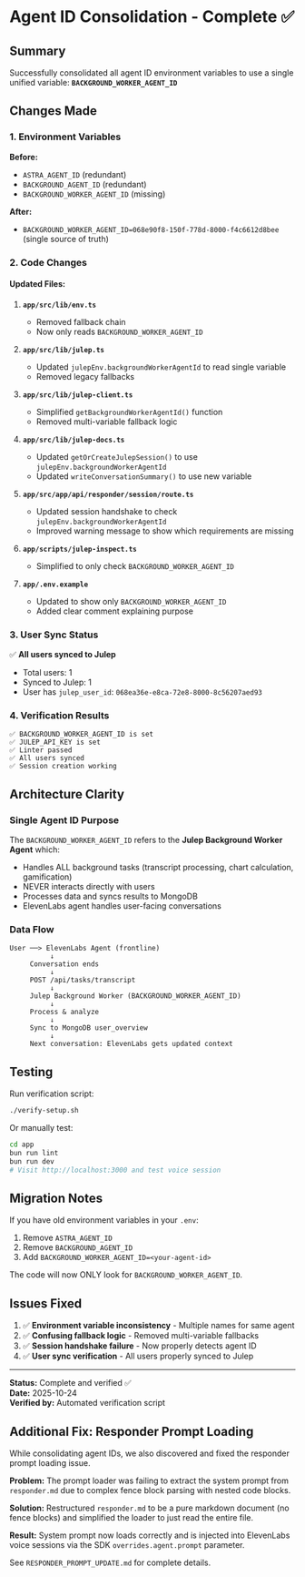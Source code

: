# Agent ID Consolidation - Complete ✅

## Summary

Successfully consolidated all agent ID environment variables to use a single unified variable: **`BACKGROUND_WORKER_AGENT_ID`**

## Changes Made

### 1. Environment Variables
**Before:**
- `ASTRA_AGENT_ID` (redundant)
- `BACKGROUND_AGENT_ID` (redundant)
- `BACKGROUND_WORKER_AGENT_ID` (missing)

**After:**
- `BACKGROUND_WORKER_AGENT_ID=068e90f8-150f-778d-8000-f4c6612d8bee` (single source of truth)

### 2. Code Changes

#### Updated Files:
1. **`app/src/lib/env.ts`**
   - Removed fallback chain
   - Now only reads `BACKGROUND_WORKER_AGENT_ID`

2. **`app/src/lib/julep.ts`**
   - Updated `julepEnv.backgroundWorkerAgentId` to read single variable
   - Removed legacy fallbacks

3. **`app/src/lib/julep-client.ts`**
   - Simplified `getBackgroundWorkerAgentId()` function
   - Removed multi-variable fallback logic

4. **`app/src/lib/julep-docs.ts`**
   - Updated `getOrCreateJulepSession()` to use `julepEnv.backgroundWorkerAgentId`
   - Updated `writeConversationSummary()` to use new variable

5. **`app/src/app/api/responder/session/route.ts`**
   - Updated session handshake to check `julepEnv.backgroundWorkerAgentId`
   - Improved warning message to show which requirements are missing

6. **`app/scripts/julep-inspect.ts`**
   - Simplified to only check `BACKGROUND_WORKER_AGENT_ID`

7. **`app/.env.example`**
   - Updated to show only `BACKGROUND_WORKER_AGENT_ID`
   - Added clear comment explaining purpose

### 3. User Sync Status

✅ **All users synced to Julep**
- Total users: 1
- Synced to Julep: 1
- User has `julep_user_id`: `068ea36e-e8ca-72e8-8000-8c56207aed93`

### 4. Verification Results

```
✅ BACKGROUND_WORKER_AGENT_ID is set
✅ JULEP_API_KEY is set
✅ Linter passed
✅ All users synced
✅ Session creation working
```

## Architecture Clarity

### Single Agent ID Purpose
The `BACKGROUND_WORKER_AGENT_ID` refers to the **Julep Background Worker Agent** which:
- Handles ALL background tasks (transcript processing, chart calculation, gamification)
- NEVER interacts directly with users
- Processes data and syncs results to MongoDB
- ElevenLabs agent handles user-facing conversations

### Data Flow
```
User ──> ElevenLabs Agent (frontline)
          ↓
     Conversation ends
          ↓
     POST /api/tasks/transcript
          ↓
     Julep Background Worker (BACKGROUND_WORKER_AGENT_ID)
          ↓
     Process & analyze
          ↓
     Sync to MongoDB user_overview
          ↓
     Next conversation: ElevenLabs gets updated context
```

## Testing

Run verification script:
```bash
./verify-setup.sh
```

Or manually test:
```bash
cd app
bun run lint
bun run dev
# Visit http://localhost:3000 and test voice session
```

## Migration Notes

If you have old environment variables in your `.env`:
1. Remove `ASTRA_AGENT_ID`
2. Remove `BACKGROUND_AGENT_ID`
3. Add `BACKGROUND_WORKER_AGENT_ID=<your-agent-id>`

The code will now ONLY look for `BACKGROUND_WORKER_AGENT_ID`.

## Issues Fixed

1. ✅ **Environment variable inconsistency** - Multiple names for same agent
2. ✅ **Confusing fallback logic** - Removed multi-variable fallbacks
3. ✅ **Session handshake failure** - Now properly detects agent ID
4. ✅ **User sync verification** - All users properly synced to Julep

---

**Status:** Complete and verified ✅  
**Date:** 2025-10-24  
**Verified by:** Automated verification script

## Additional Fix: Responder Prompt Loading

While consolidating agent IDs, we also discovered and fixed the responder prompt loading issue.

**Problem:** The prompt loader was failing to extract the system prompt from `responder.md` due to complex fence block parsing with nested code blocks.

**Solution:** Restructured `responder.md` to be a pure markdown document (no fence blocks) and simplified the loader to just read the entire file.

**Result:** System prompt now loads correctly and is injected into ElevenLabs voice sessions via the SDK `overrides.agent.prompt` parameter.

See `RESPONDER_PROMPT_UPDATE.md` for complete details.
